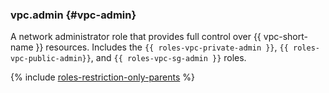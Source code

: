 ### vpc.admin {#vpc-admin}

A network administrator role that provides full control over {{ vpc-short-name }} resources. Includes the `{{ roles-vpc-private-admin }}`, `{{ roles-vpc-public-admin}}`, and `{{ roles-vpc-sg-admin }}` roles.

{% include [roles-restriction-only-parents](iam/roles-restriction-only-parents.md) %}

